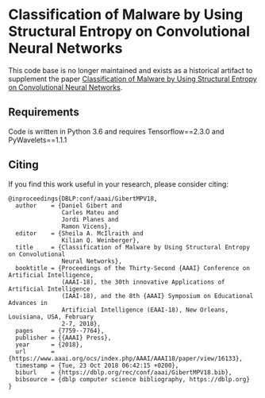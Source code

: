  # Classification of Malware by Using Structural Entropy on Convolutional Neural Networks

This code base is no longer maintained and exists as a historical artifact to supplement
the paper [Classification of Malware by Using Structural Entropy on Convolutional Neural Networks](https://www.aaai.org/ocs/index.php/AAAI/AAAI18/paper/viewFile/16133/16383).


## Requirements

Code is written in Python 3.6 and requires Tensorflow==2.3.0 and PyWavelets==1.1.1

## Citing 
If you find this work useful in your research, please consider citing:
```
@inproceedings{DBLP:conf/aaai/GibertMPV18,
  author    = {Daniel Gibert and
               Carles Mateu and
               Jordi Planes and
               Ramon Vicens},
  editor    = {Sheila A. McIlraith and
               Kilian Q. Weinberger},
  title     = {Classification of Malware by Using Structural Entropy on Convolutional
               Neural Networks},
  booktitle = {Proceedings of the Thirty-Second {AAAI} Conference on Artificial Intelligence,
               (AAAI-18), the 30th innovative Applications of Artificial Intelligence
               (IAAI-18), and the 8th {AAAI} Symposium on Educational Advances in
               Artificial Intelligence (EAAI-18), New Orleans, Louisiana, USA, February
               2-7, 2018},
  pages     = {7759--7764},
  publisher = {{AAAI} Press},
  year      = {2018},
  url       = {https://www.aaai.org/ocs/index.php/AAAI/AAAI18/paper/view/16133},
  timestamp = {Tue, 23 Oct 2018 06:42:15 +0200},
  biburl    = {https://dblp.org/rec/conf/aaai/GibertMPV18.bib},
  bibsource = {dblp computer science bibliography, https://dblp.org}
}
```